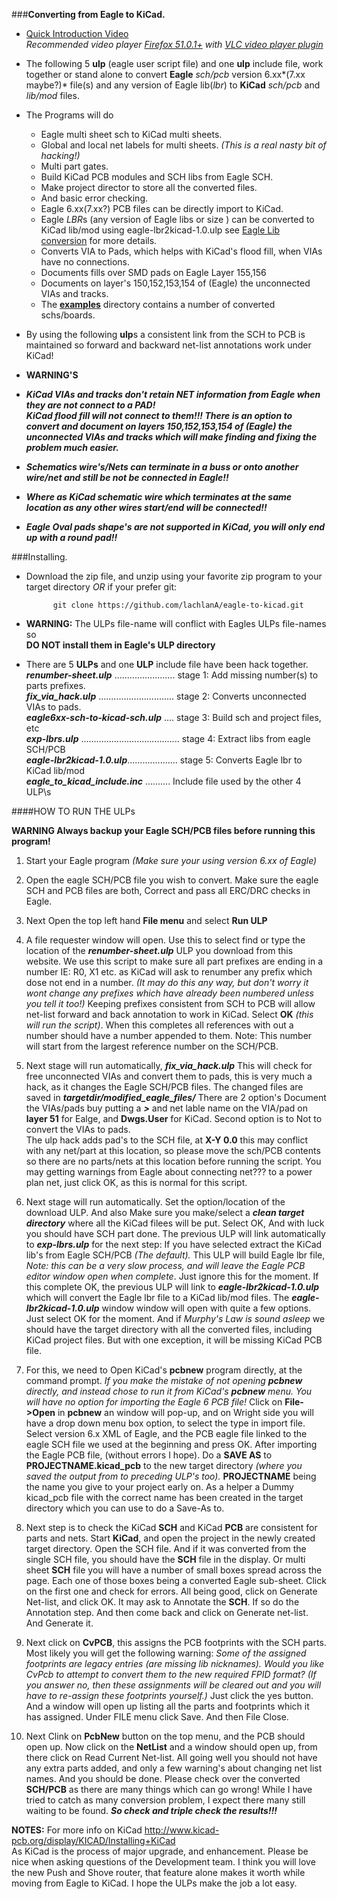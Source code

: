 ###**Converting from Eagle to KiCad.**
*    [Quick Introduction Video](http://cosmosc.com/video/testtital.mp4)  
     *Recommended video player [Firefox 51.0.1+](https://www.mozilla.org/en-US/firefox/desktop/) with [VLC video player plugin](http://www.videolan.org/vlc/)*  


* The following 5 **ulp** (eagle user script file) and one **ulp** include file, work together or stand alone to convert **Eagle** *sch/pcb* version 6.xx*(7.xx maybe?)* file(s) and any version of Eagle lib(*lbr*) to **KiCad** *sch/pcb* and *lib/mod* files.  

* The Programs will do
    * Eagle multi sheet sch to KiCad multi sheets.  
	* Global and local net labels for multi sheets. *(This is a real nasty bit of hacking!)*
	* Multi part gates.  
	* Build KiCad PCB modules and SCH libs from Eagle SCH.  
	* Make project director to store all the converted files.  
	* And basic error checking.  
	* Eagle 6.xx(7.xx?) PCB files can be directly import to KiCad.  
	* Eagle *LBR*s (any version of Eagle libs or size ) can be converted to KiCad lib/mod using eagle-lbr2kicad-1.0.ulp see [Eagle Lib conversion]( https://github.com/lachlanA/eagle-to-kicad-libs) for more details.  
	* Converts VIA to Pads, which helps with KiCad's flood fill, when VIAs have no connections.  
	* Documents fills over SMD pads on Eagle Layer 155,156  
	* Documents on layer's 150,152,153,154 of (Eagle) the unconnected VIAs and tracks.  
	* The **[examples](https://github.com/lachlanA/eagle-to-kicad/tree/master/examples)** directory contains a number of converted schs/boards.  

* By using the following **ulp**s  a consistent link from the SCH to PCB is maintained so forward and backward net-list annotations work under KiCad!  

* **WARNING'S**
* ***KiCad VIAs and tracks don't retain NET information from Eagle when they are not connect to a PAD!***  
***KiCad flood fill will not connect to them!!! There is an option to convert and document on layers 150,152,153,154 of (Eagle) the unconnected VIAs and tracks which will make finding and fixing the problem much easier.***
* ***Schematics wire's/Nets can terminate in a buss or onto another wire/net and still be not be connected in Eagle!!***  
* ***Where as KiCad schematic wire which terminates at the same location as any other wires start/end will be connected!!***  
* ***Eagle Oval pads shape's are not supported in KiCad, you will only end up with a round pad!!***

###Installing.
* Download the zip file, and unzip using your favorite zip program to your target directory *OR* if your prefer git:

			git clone https://github.com/lachlanA/eagle-to-kicad.git  

* **WARNING:**  The ULPs file-name will conflict with Eagles ULPs file-names so  
  **DO NOT install them in Eagle's ULP directory**  

* There are 5 **ULPs** and one **ULP** include file have been hack together.  
***renumber-sheet.ulp*** ........................   stage 1: Add missing number(s) to parts prefixes.  
***fix_via_hack.ulp*** ..............................   stage 2: Converts unconnected VIAs to pads.  
***eagle6xx-sch-to-kicad-sch.ulp*** ....    stage 3: Build sch and project files, etc  
***exp-lbrs.ulp*** .......................................   stage 4: Extract libs from eagle SCH/PCB  
***eagle-lbr2kicad-1.0.ulp***....................  stage 5: Converts Eagle lbr to KiCad lib/mod  
***eagle_to_kicad_include.inc*** ..........  Include file used by the other 4 ULP\s  

####HOW TO RUN THE ULPs 
 
 **WARNING Always backup your Eagle SCH/PCB files before running this program!**  
 
1. Start your Eagle program *(Make sure your using  version 6.xx of Eagle)*

2. Open the eagle SCH/PCB  file you wish to convert. Make sure the eagle SCH and PCB files are both, Correct and pass all ERC/DRC checks in Eagle.  

3. Next Open the top left hand  **File menu** and select  **Run ULP**  

4. A file requester window will open. Use this to select find or type the location of the ***renumber-sheet.ulp*** ULP you download from this website. We use this script to make sure all part prefixes are ending in a number  IE:   R0,  X1   etc. as KiCad will ask to renumber any prefix which dose not end in a number. *(It may do this any way, but don't worry it wont change any prefixes which have already been numbered unless you tell it too!)*  Keeping prefixes consistent from SCH to PCB will allow net-list forward and back annotation to work in KiCad. Select **OK** *(this will run the script)*.  When this completes all references with out a number should have a number appended to them. Note: This number will start from the largest reference number on the SCH/PCB.

5. Next stage will run automatically, ***fix_via_hack.ulp*** This will check for free unconnected VIAs and convert them to pads,  this is very much a hack, as it changes the Eagle SCH/PCB files.  The changed files are saved in ***targetdir/modified_eagle_files/*** There are 2 option's Document the VIAs/pads buy putting a ***>*** and net lable name on the VIA/pad on **layer 51** for Ealge, and **Dwgs.User** for KiCad. Second option is to Not to convert the VIAs to pads.  
The ulp hack adds pad's to the SCH file, at **X-Y 0.0** this may conflict with any net/part at this location, so please move the sch/PCB contents so there are no parts/nets at this location before running the script.
You may getting warnings from Eagle about connecting net??? to a power plan net, just click OK, as this is normal for this script.

6. Next stage will run automatically. Set the option/location of the download ULP. And also Make sure you make/select a ***clean target directory*** where all the KiCad filees will be put. Select OK, And with luck you should have SCH part done. The previous ULP will link automatically to ***exp-lbrs.ulp*** for the  next step: If you have selected extract the KiCad lib's from Eagle SCH/PCB *(The default).* This ULP will build Eagle lbr file, *Note: this can be a very slow process,  and will leave the Eagle PCB editor window open when complete*. Just ignore this for the moment. If this complete OK, the previous ULP will link to ***eagle-lbr2kicad-1.0.ulp*** which will convert the Eagle lbr file to a KiCad lib/mod files.  The ***eagle-lbr2kicad-1.0.ulp*** window window will open with quite a few options. Just select OK for the moment.  And if *Murphy's Law is sound asleep* we should have the target directory with all the converted files, including KiCad project files. But with one exception, it will be missing KiCad PCB file.

7. For this, we need to Open KiCad's **pcbnew** program directly, at the command prompt. *If you make the mistake of not opening **pcbnew** directly, and instead chose to run it from KiCad's **pcbnew**  menu. You will have no option for importing the Eagle 6 PCB file!*  Click on **File->Open** in **pcbnew** an window will pop-up, and on Wright side you will have a drop down menu box option, to select the type in import file. Select version 6.x  XML  of Eagle, and the PCB eagle file linked to the eagle SCH file we used at the beginning and press OK. After importing the Eagle PCB file, (without errors I hope). Do a **SAVE AS** to **PROJECTNAME.kicad_pcb** to the new target directory *(where you saved the output from to preceding ULP's too).* **PROJECTNAME** being the name you give to your project early on. As a helper a Dummy kicad_pcb file with the correct name has been created in the target directory which you can use to do a Save-As to.

8. Next step is to check the KiCad **SCH** and KiCad **PCB** are consistent for parts and nets. Start **KiCad**, and open the project in the newly created target directory. Open the SCH file. And if it was converted from the single SCH file, you should have the **SCH** file in the display. Or multi sheet **SCH** file you will have a number of small boxes spread across the page. Each one of those boxes being a converted Eagle sub-sheet. Click on the first one and check for errors. All being good, click on Generate Net-list, and click OK. It may ask to Annotate the **SCH**. If so do the Annotation step. And then come back and click on Generate net-list. And Generate it.

9. Next click on **CvPCB**, this assigns the PCB footprints with the SCH parts. Most likely you will get the following warning: *Some of the assigned footprints are legacy entries (are missing lib nicknames). Would you like CvPcb to attempt to convert them to the new required FPID format? (If you answer no, then these assignments will be cleared out and you will have to re-assign these footprints yourself.)* Just click the yes button. And a window will open up listing all the parts and footprints which it has assigned. Under FILE menu click Save. And then File Close.

10. Next Clink on **PcbNew** button on the top menu, and the PCB should open up. Now click on the **NetList** and a window should open up, from there click on Read Current Net-list. All going well you should not have any extra parts added, and only a few warning's about changing net list names.  And you should be done. Please check over the converted **SCH/PCB** as there are many things which can go wrong! While I have tried to catch as many conversion problem, I expect there many still waiting to be found. ***So check and triple check the results!!!***

**NOTES:**   For more info on KiCad http://www.kicad-pcb.org/display/KICAD/Installing+KiCad  
As KiCad is the process of major upgrade, and enhancement. Please be nice when asking questions of the Development team. I think you will love the new Push and Shove router, that feature alone makes it worth while moving from Eagle to KiCad. I hope the ULPs make the job a lot easy.
